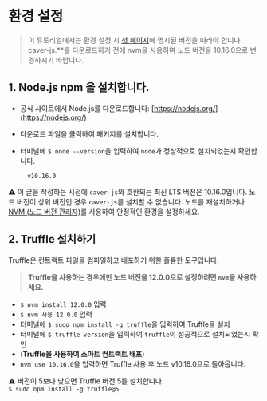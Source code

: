 # 환경 설정

> 이 튜토리얼에서는 환경 설정 시 [첫 페이지](klaystagram.md#testing-environment)에 명시된 버전을 따라야 합니다. caver-js.**를 다운로드하기 전에 nvm을 사용하여 노드 버전을 10.16.0으로 변경하시기 바랍니다.


## 1. Node.js npm <a id="1-install-node-js-npm"></a>을 설치합니다.

* 공식 사이트에서 Node.js를 다운로드합니다: [https://nodejs.org/](https://nodejs.org/)
* 다운로드 파일을 클릭하여 패키지를 설치합니다.
* 터미널에 `$ node --version`을 입력하여 `node`가 정상적으로 설치되었는지 확인합니다.  

  ```text
    v10.16.0
  ```

⚠ 이 글을 작성하는 시점에 `caver-js`와 호환되는 최신 LTS 버전은 10.16.0입니다. 노드 버전이 상위 버전인 경우 `caver-js`를 설치할 수 없습니다. 노드를 재설치하거나 [NVM \(노드 버전 관리자\)](https://github.com/nvm-sh/nvm)를 사용하여 안정적인 환경을 설정하세요.

## 2. Truffle 설치하기 <a id="2-install-truffle"></a>

Truffle은 컨트랙트 파일을 컴파일하고 배포하기 위한 훌륭한 도구입니다.

> **Truffle을 사용하는 경우에만 노드 버전을 12.0.0으로 설정하려면 `nvm`을 사용하세요.**

- `$ nvm install 12.0.0` 입력
- `$ nvm 사용 12.0.0` 입력
- 터미널에 `$ sudo npm install -g truffle`을 입력하여 Truffle을 설치
- 터미널에 `$ truffle version`을 입력하여 `truffle`이 성공적으로 설치되었는지 확인  
- (**Truffle을 사용하여 스마트 컨트랙트 배포**)
- `nvm use 10.16.0`을 입력하면 Truffle 사용 후 노드 v10.16.0으로 돌아옵니다.

⚠ 버전이 5보다 낮으면 Truffle 버전 5를 설치합니다.\
`$ sudo npm install -g truffle@5`